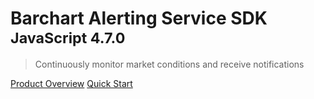 # Barchart Alerting Service SDK <small>JavaScript 4.7.0</small>

> Continuously monitor market conditions and receive notifications

[Product Overview](/content/product_overview)
[Quick Start](/content/quick_start)